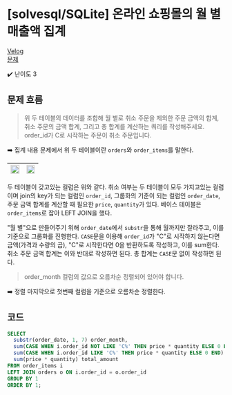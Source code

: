 # [solvesql/SQLite] 온라인 쇼핑몰의 월 별 매출액 집계

[Velog](https://velog.io/@semoon/solvesqlSQLite-온라인-쇼핑몰의-월-별-매출액-집계)<br>
[문제](https://solvesql.com/problems/shoppingmall-monthly-summary/)

✔️ 난이도 3

## 문제 흐름
> 위 두 테이블의 데이터를 조합해 월 별로 취소 주문을 제외한 주문 금액의 합계, 취소 주문의 금액 합계, 그리고 총 합계를 계산하는 쿼리를 작성해주세요. order_id가 C로 시작하는 주문이 취소 주문입니다.

➡️ 집계 내용
문제에서 위 두 테이블이란 `orders`와 `order_items`를 말한다.

|<img src=https://velog.velcdn.com/images/semoon/post/9ba6f1ce-e394-47e0-9dbb-751303d9b0aa/image.png width=100%>|<img src=https://velog.velcdn.com/images/semoon/post/927d70e2-5345-4e6a-8c6f-4b20f42697af/image.png width=95%>|
|---|---|
두 테이블이 갖고있는 컬럼은 위와 같다.
취소 여부는 두 테이블이 모두 가지고있는 컬럼이며 join의 key가 되는 컬럼인 `order_id`,
그룹화의 기준이 되는 컬럼인 `order_date`,
주문 금액 합계를 계산할 때 필요한 `price`, `quantity`가 있다.
베이스 테이블은 `order_items`로 잡아 LEFT JOIN을 했다.

"월 별"으로 만들어주기 위해 `order_date`에서 `substr`을 통해 월까지만 잘라주고,
이를 기준으로 그룹화를 진행한다.
`CASE`문을 이용해 `order_id`가 "C"로 시작하지 않는다면 금액(가격과 수량의 곱),
"C"로 시작한다면 0을 반환하도록 작성하고, 이를 sum한다.
취소 주문 금액 합계는 이와 반대로 작성하면 된다.
총 합계는 `CASE`문 없이 작성하면 된다.

> order_month 컬럼의 값으로 오름차순 정렬되어 있어야 합니다.

➡️ 정렬
마지막으로 첫번째 컬럼을 기준으로 오름차순 정렬한다.


## 코드
```sql
SELECT
  substr(order_date, 1, 7) order_month,
  sum(CASE WHEN i.order_id NOT LIKE 'C%' THEN price * quantity ELSE 0 END) ordered_amount,
  sum(CASE WHEN i.order_id LIKE 'C%' THEN price * quantity ELSE 0 END) canceled_amount,
  sum(price * quantity) total_amount
FROM order_items i
LEFT JOIN orders o ON i.order_id = o.order_id
GROUP BY 1
ORDER BY 1;
```

